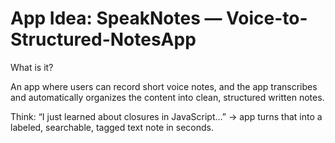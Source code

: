 # App Idea: SpeakNotes — Voice-to-Structured-NotesApp

What is it?

An app where users can record short voice notes, and the app transcribes and automatically organizes the content into clean, structured written notes.

Think:
“I just learned about closures in JavaScript…” → app turns that into a labeled, searchable, tagged text note in seconds.
